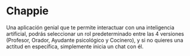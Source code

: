 # Chappie
Una aplicación genial que te permite interactuar con una inteligencia artificial, podrás seleccionar un rol predeterminado entre las 4 versiones (Profesor, Orador, Ayudante psicológico y Cocinero), y si no quieres una actitud en específica, simplemente inicia un chat con él.
